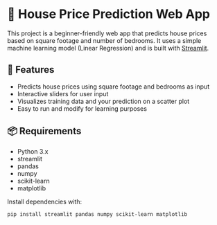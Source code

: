 # 🏡 House Price Prediction Web App

This project is a beginner-friendly web app that predicts house prices based on square footage and number of bedrooms. It uses a simple machine learning model (Linear Regression) and is built with [Streamlit](https://streamlit.io/).

## 🚀 Features

- Predicts house prices using square footage and bedrooms as input
- Interactive sliders for user input
- Visualizes training data and your prediction on a scatter plot
- Easy to run and modify for learning purposes

## 📦 Requirements

- Python 3.x
- streamlit
- pandas
- numpy
- scikit-learn
- matplotlib

Install dependencies with:

```sh
pip install streamlit pandas numpy scikit-learn matplotlib